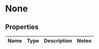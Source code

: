 # None

## Properties
Name | Type | Description | Notes
------------ | ------------- | ------------- | -------------
